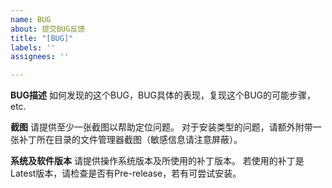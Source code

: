 ```yaml
---
name: BUG
about: 提交BUG反馈
title: "[BUG]"
labels: ''
assignees: ''

---
```


**BUG描述**
如何发现的这个BUG，BUG具体的表现，复现这个BUG的可能步骤，etc.

**截图**
请提供至少一张截图以帮助定位问题。
对于安装类型的问题，请额外附带一张补丁所在目录的文件管理器截图（敏感信息请注意屏蔽）。

**系统及软件版本**
请提供操作系统版本及所使用的补丁版本。
若使用的补丁是Latest版本，请检查是否有Pre-release，若有可尝试安装。

